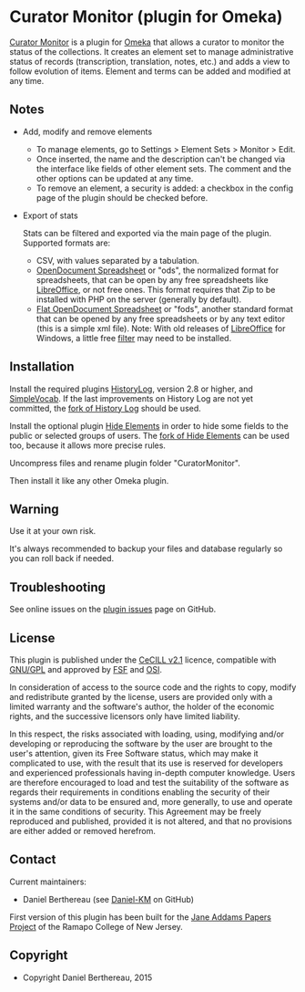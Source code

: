 Curator Monitor (plugin for Omeka)
==================================

[Curator Monitor] is a plugin for [Omeka] that allows a curator to monitor the
status of the collections. It creates an element set to manage administrative
status of records (transcription, translation, notes, etc.) and adds a view to
follow evolution of items. Element and terms can be added and modified at any
time.


Notes
-----

* Add, modify and remove elements

  - To manage  elements, go to Settings > Element Sets > Monitor > Edit.
  - Once inserted, the name and the description can't be changed via the
  interface like fields of other element sets. The comment and the other options
  can be updated at any time.
  - To remove an element, a security is added: a checkbox in the config page of
  the plugin should be checked before.

* Export of stats

  Stats can be filtered and exported via the main page of the plugin. Supported
  formats are:

  - CSV, with values separated by a tabulation.
  - [OpenDocument Spreadsheet] or "ods", the normalized format for
  spreadsheets, that  can be open by any free spreadsheets like [LibreOffice],
  or not free ones. This format requires that Zip to be installed with PHP on
  the server (generally by default).
  - [Flat OpenDocument Spreadsheet] or "fods", another standard format that can
  be opened by any free spreadsheets or by any text editor (this is a simple xml
  file). Note: With old releases of [LibreOffice] for Windows, a little free
  [filter] may need to be installed.


Installation
------------

Install the required plugins [HistoryLog], version 2.8 or higher, and [SimpleVocab].
If the last improvements on History Log are not yet committed, the [fork of History Log]
should be used.

Install the optional plugin [Hide Elements] in order to hide some fields to
the public or selected groups of users. The [fork of Hide Elements] can be used
too, because it allows more precise rules.

Uncompress files and rename plugin folder "CuratorMonitor".

Then install it like any other Omeka plugin.


Warning
-------

Use it at your own risk.

It's always recommended to backup your files and database regularly so you can
roll back if needed.


Troubleshooting
---------------

See online issues on the [plugin issues] page on GitHub.


License
-------

This plugin is published under the [CeCILL v2.1] licence, compatible with
[GNU/GPL] and approved by [FSF] and [OSI].

In consideration of access to the source code and the rights to copy, modify and
redistribute granted by the license, users are provided only with a limited
warranty and the software's author, the holder of the economic rights, and the
successive licensors only have limited liability.

In this respect, the risks associated with loading, using, modifying and/or
developing or reproducing the software by the user are brought to the user's
attention, given its Free Software status, which may make it complicated to use,
with the result that its use is reserved for developers and experienced
professionals having in-depth computer knowledge. Users are therefore encouraged
to load and test the suitability of the software as regards their requirements
in conditions enabling the security of their systems and/or data to be ensured
and, more generally, to use and operate it in the same conditions of security.
This Agreement may be freely reproduced and published, provided it is not
altered, and that no provisions are either added or removed herefrom.


Contact
-------

Current maintainers:

* Daniel Berthereau (see [Daniel-KM] on GitHub)

First version of this plugin has been built for the [Jane Addams Papers Project]
of the Ramapo College of New Jersey.


Copyright
---------

* Copyright Daniel Berthereau, 2015


[Curator Monitor]: https://github.com/Daniel-KM/CuratorMonitor
[Omeka]: https://omeka.org
[HistoryLog]: https://github.com/UCSCLibrary/HistoryLog
[fork of History Log]: https://github.com/Daniel-KM/HistoryLog
[SimpleVocab]: https://github.com/omeka/plugin-SimpleVocab
[Hide Elements]: https://github.com/omeka/HideElements
[fork of Hide Elements]: https://github.com/Daniel-KM/HideElements
[OpenDocument Spreadsheet]: http://opendocumentformat.org/
[LibreOffice]: https://www.libreoffice.org/
[Flat OpenDocument Spreadsheet]: https://en.wikipedia.org/wiki/OpenDocument_technical_specification
[filter]: http://www.sylphide-consulting.com/shapekit/spreadsheet-generation/15-opendocument-flat-format
[plugin issues]: https://github.com/Daniel-KM/CuratorMonitor/issues
[CeCILL v2.1]: https://www.cecill.info/licences/Licence_CeCILL_V2.1-en.html
[GNU/GPL]: https://www.gnu.org/licenses/gpl-3.0.html
[FSF]: https://www.fsf.org
[OSI]: http://opensource.org
[Jane Addams Papers Project]: https://www.ramapo.edu/sshgs/the-jane-addams-papers-project
[Daniel-KM]: https://github.com/Daniel-KM "Daniel Berthereau"
